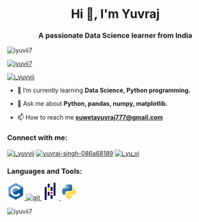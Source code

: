 <h1 align="center">Hi 👋, I'm Yuvraj</h1>
<h3 align="center">A passionate Data Science learner from India</h3>

<p align="left"> <img src="https://komarev.com/ghpvc/?username=iyuvii7&label=Profile%20views&color=0e75b6&style=flat" alt="iyuvii7" /> </p>

<p align="left"> <a href="https://github.com/ryo-ma/github-profile-trophy"><img src="https://github-profile-trophy.vercel.app/?username=iyuvii7" alt="iyuvii7" /></a> </p>

<p align="left"> <a href="https://twitter.com/i_yuvvii" target="blank"><img src="https://img.shields.io/twitter/follow/i_yuvvii?logo=twitter&style=for-the-badge" alt="i_yuvvii" /></a> </p>

- 🌱 I’m currently learning **Data Science, Python programming.**

- 💬 Ask me about **Python, pandas, numpy, matplotlib.**

- 📫 How to reach me **suwetayuvraj777@gmail.com**

<h3 align="left">Connect with me:</h3>
<p align="left">
<a href="https://twitter.com/i_yuvvii" target="blank"><img align="center" src="https://raw.githubusercontent.com/rahuldkjain/github-profile-readme-generator/master/src/images/icons/Social/twitter.svg" alt="i_yuvvii" height="30" width="40" /></a>
<a href="https://linkedin.com/in/yuvraj-singh-086a68189" target="blank"><img align="center" src="https://raw.githubusercontent.com/rahuldkjain/github-profile-readme-generator/master/src/images/icons/Social/linked-in-alt.svg" alt="yuvraj-singh-086a68189" height="30" width="40" /></a>
<a href="https://instagram.com/i_yu_vi" target="blank"><img align="center" src="https://raw.githubusercontent.com/rahuldkjain/github-profile-readme-generator/master/src/images/icons/Social/instagram.svg" alt="i_yu_vi" height="30" width="40" /></a>
</p>

<h3 align="left">Languages and Tools:</h3>
<p align="left"> <a href="https://www.cprogramming.com/" target="_blank" rel="noreferrer"> <img src="https://raw.githubusercontent.com/devicons/devicon/master/icons/c/c-original.svg" alt="c" width="40" height="40"/> </a> <a href="https://git-scm.com/" target="_blank" rel="noreferrer"> <img src="https://www.vectorlogo.zone/logos/git-scm/git-scm-icon.svg" alt="git" width="40" height="40"/> </a> <a href="https://pandas.pydata.org/" target="_blank" rel="noreferrer"> <img src="https://raw.githubusercontent.com/devicons/devicon/2ae2a900d2f041da66e950e4d48052658d850630/icons/pandas/pandas-original.svg" alt="pandas" width="40" height="40"/> </a> <a href="https://www.python.org" target="_blank" rel="noreferrer"> <img src="https://raw.githubusercontent.com/devicons/devicon/master/icons/python/python-original.svg" alt="python" width="40" height="40"/> </a> </p>

<p><img align="center" src="https://github-readme-stats.vercel.app/api/top-langs?username=iyuvii7&show_icons=true&locale=en&layout=compact" alt="iyuvii7" /></p>

